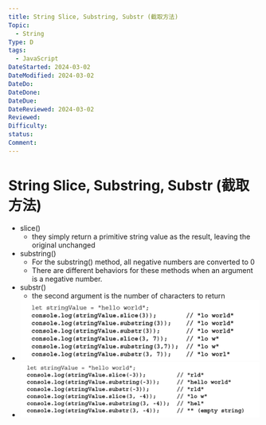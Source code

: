 ```yaml
---
title: String Slice, Substring, Substr (截取方法)
Topic:
  - String
Type: D
tags:
  - JavaScript
DateStarted: 2024-03-02
DateModified: 2024-03-02
DateDo:
DateDone:
DateDue:
DateReviewed: 2024-03-02
Reviewed:
Difficulty:
status:
Comment:
---
```


# String Slice, Substring, Substr (截取方法)

- slice()
  - they simply return a primitive string value as the result, leaving the original unchanged
- substring()
  - For the substring() method, all negative numbers are converted to 0
  - There are different behaviors for these methods when an argument is a negative number.
- substr()
  - the second argument is the number of characters to return
- ![](./z-Assets/C05BasicReferenceTypes-25-x85-y457.png)
- ![](./z-Assets/C05BasicReferenceTypes-25-x90-y219.png)
